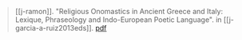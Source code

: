 > [[j-ramon]]. "Religious Onomastics in Ancient Greece and Italy: Lexique, Phraseology and Indo-European Poetic Language". in [[j-garcia-a-ruiz2013eds]]. [pdf](a/j-ramon2013.pdf)